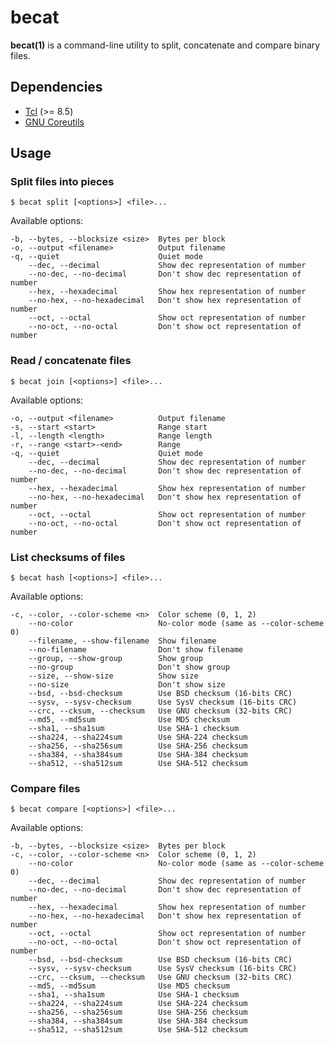 # becat

__becat(1)__ is a command-line utility to split, concatenate and compare binary files.

## Dependencies

* [Tcl](http://www.tcl.tk/) (>= 8.5)
* [GNU Coreutils](http://www.gnu.org/software/coreutils/)

## Usage

### Split files into pieces

    $ becat split [<options>] <file>...

Available options:

```
-b, --bytes, --blocksize <size>  Bytes per block
-o, --output <filename>          Output filename
-q, --quiet                      Quiet mode
    --dec, --decimal             Show dec representation of number
    --no-dec, --no-decimal       Don't show dec representation of number
    --hex, --hexadecimal         Show hex representation of number
    --no-hex, --no-hexadecimal   Don't show hex representation of number
    --oct, --octal               Show oct representation of number
    --no-oct, --no-octal         Don't show oct representation of number
```

### Read / concatenate files

    $ becat join [<options>] <file>...

Available options:

```
-o, --output <filename>          Output filename
-s, --start <start>              Range start
-l, --length <length>            Range length
-r, --range <start>-<end>        Range
-q, --quiet                      Quiet mode
    --dec, --decimal             Show dec representation of number
    --no-dec, --no-decimal       Don't show dec representation of number
    --hex, --hexadecimal         Show hex representation of number
    --no-hex, --no-hexadecimal   Don't show hex representation of number
    --oct, --octal               Show oct representation of number
    --no-oct, --no-octal         Don't show oct representation of number
```

### List checksums of files

    $ becat hash [<options>] <file>...

Available options:

```
-c, --color, --color-scheme <n>  Color scheme (0, 1, 2)
    --no-color                   No-color mode (same as --color-scheme 0)
    --filename, --show-filename  Show filename
    --no-filename                Don't show filename
    --group, --show-group        Show group
    --no-group                   Don't show group
    --size, --show-size          Show size
    --no-size                    Don't show size
    --bsd, --bsd-checksum        Use BSD checksum (16-bits CRC)
    --sysv, --sysv-checksum      Use SysV checksum (16-bits CRC)
    --crc, --cksum, --checksum   Use GNU checksum (32-bits CRC)
    --md5, --md5sum              Use MD5 checksum
    --sha1, --sha1sum            Use SHA-1 checksum
    --sha224, --sha224sum        Use SHA-224 checksum
    --sha256, --sha256sum        Use SHA-256 checksum
    --sha384, --sha384sum        Use SHA-384 checksum
    --sha512, --sha512sum        Use SHA-512 checksum
```

### Compare files

    $ becat compare [<options>] <file>...

Available options:

```
-b, --bytes, --blocksize <size>  Bytes per block
-c, --color, --color-scheme <n>  Color scheme (0, 1, 2)
    --no-color                   No-color mode (same as --color-scheme 0)
    --dec, --decimal             Show dec representation of number
    --no-dec, --no-decimal       Don't show dec representation of number
    --hex, --hexadecimal         Show hex representation of number
    --no-hex, --no-hexadecimal   Don't show hex representation of number
    --oct, --octal               Show oct representation of number
    --no-oct, --no-octal         Don't show oct representation of number
    --bsd, --bsd-checksum        Use BSD checksum (16-bits CRC)
    --sysv, --sysv-checksum      Use SysV checksum (16-bits CRC)
    --crc, --cksum, --checksum   Use GNU checksum (32-bits CRC)
    --md5, --md5sum              Use MD5 checksum
    --sha1, --sha1sum            Use SHA-1 checksum
    --sha224, --sha224sum        Use SHA-224 checksum
    --sha256, --sha256sum        Use SHA-256 checksum
    --sha384, --sha384sum        Use SHA-384 checksum
    --sha512, --sha512sum        Use SHA-512 checksum
```
